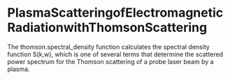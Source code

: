 # PlasmaScatteringofElectromagneticRadiationwithThomsonScattering
The thomson.spectral_density function calculates the spectral density function S(k,w), which is one of several terms that determine the scattered power spectrum for the Thomson scattering of a probe laser beam by a plasma.

